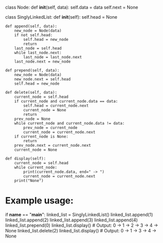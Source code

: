 class Node:
    def __init__(self, data):
        self.data = data
        self.next = None

class SinglyLinkedList:
    def __init__(self):
        self.head = None

    def append(self, data):
        new_node = Node(data)
        if not self.head:
            self.head = new_node
            return
        last_node = self.head
        while last_node.next:
            last_node = last_node.next
        last_node.next = new_node

    def prepend(self, data):
        new_node = Node(data)
        new_node.next = self.head
        self.head = new_node

    def delete(self, data):
        current_node = self.head
        if current_node and current_node.data == data:
            self.head = current_node.next
            current_node = None
            return
        prev_node = None
        while current_node and current_node.data != data:
            prev_node = current_node
            current_node = current_node.next
        if current_node is None:
            return
        prev_node.next = current_node.next
        current_node = None

    def display(self):
        current_node = self.head
        while current_node:
            print(current_node.data, end=" -> ")
            current_node = current_node.next
        print("None")

# Example usage:
if __name__ == "__main__":
    linked_list = SinglyLinkedList()
    linked_list.append(1)
    linked_list.append(2)
    linked_list.append(3)
    linked_list.append(4)
    linked_list.prepend(0)
    linked_list.display()  # Output: 0 -> 1 -> 2 -> 3 -> 4 -> None
    linked_list.delete(2)
    linked_list.display()  # Output: 0 -> 1 -> 3 -> 4 -> None
